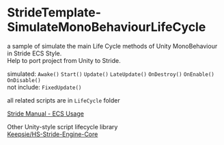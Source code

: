 # StrideTemplate-SimulateMonoBehaviourLifeCycle

a sample of simulate the main Life Cycle methods of Unity MonoBehaviour in Stride ECS Style.\
Help to port project from Unity to Stride.

simulated: 
`Awake()`
`Start()`
`Update()`
`LateUpdate()`
`OnDestroy()`
`OnEnable()`
`OnDisable()`\
not include: `FixedUpdate()`

all related scripts are in `LifeCycle` folder

[Stride Manual - ECS Usage](https://doc.stride3d.net/latest/en/manual/engine/entity-component-system/usage.html)

Other Unity-style script lifecycle library\
[Keepsie/HS-Stride-Engine-Core](https://github.com/Keepsie/HS-Stride-Engine-Core)
